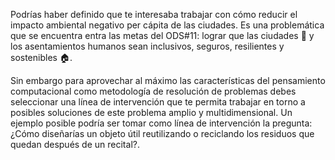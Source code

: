 Podrías haber definido que te interesaba trabajar con cómo reducir el impacto ambiental negativo per cápita de las ciudades. Es una problemática que se encuentra entra las metas del ODS#11: lograr que las ciudades :office: y los asentamientos humanos sean inclusivos, seguros, resilientes y sostenibles :house:.

Sin embargo para aprovechar al máximo las características del pensamiento computacional como metodología de resolución de problemas debes seleccionar una línea de intervención que te permita trabajar en torno a posibles soluciones de este problema amplio y multidimensional. Un ejemplo posible podría ser tomar como línea de intervención la pregunta: ¿Cómo diseñarías un objeto útil reutilizando o reciclando los residuos que quedan después de un recital?.